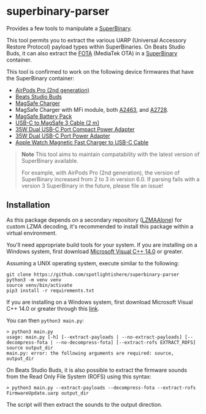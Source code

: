 # superbinary-parser

Provides a few tools to manipulate a [SuperBinary](https://github.com/hack-different/apple-knowledge/blob/main/_docs/UARP_and_FOTA.md#uarp---universal-accessory-restore-protocol).

This tool permits you to extract the various UARP (Universal Accessory Restore Protocol) payload types within SuperBinaries.
On Beats Studio Buds, it can also extract the [FOTA](https://github.com/hack-different/apple-knowledge/blob/main/_docs/UARP_and_FOTA.md#fota---firmware-over-the-air) (MediaTek OTA)
in a [SuperBinary](https://github.com/hack-different/apple-knowledge/blob/main/_docs/UARP_and_FOTA.md#uarp---universal-accessory-restore-protocol) container.

This tool is confirmed to work on the following device firmwares that have the SuperBinary container:
- [AirPods Pro (2nd generation)](https://appledb.dev/device/AirPods-Pro-(2nd-generation).html)
- [Beats Studio Buds](https://appledb.dev/device/Beats-Studio-Buds.html)
- [MagSafe Charger](https://appledb.dev/device/MagSafe-Charger.html)
- MagSafe Charger with MFi module, both [A2463](https://mesu.apple.com/assets/com_apple_MobileAsset_UARP_A2463/com_apple_MobileAsset_UARP_A2463.xml), and [A2728](https://mesu.apple.com/assets/com_apple_MobileAsset_UARP_A2728/com_apple_MobileAsset_UARP_A2728.xml).
- [MagSafe Battery Pack](https://appledb.dev/device/MagSafe-Battery-Pack.html)
- [USB-C to MagSafe 3 Cable (2 m)](https://appledb.dev/device/USB-C-to-MagSafe-3-Cable-(2-m).html)
- [35W Dual USB-C Port Compact Power Adapter](https://appledb.dev/device/35W-Dual-USB-C-Port-Compact-Power-Adapter.html)
- [35W Dual USB-C Port Power Adapter](https://appledb.dev/device/35W-Dual-USB-C-Port-Power-Adapter.html)
- [Apple Watch Magnetic Fast Charger to USB-C Cable](https://appledb.dev/device/Apple-Watch-Magnetic-Fast-Charger-to-USB-C-Cable.html)

> **Note**
> This tool aims to maintain compatability with the latest version of SuperBinary available.
>
> For example, with AirPods Pro (2nd generation), the version of SuperBinary increased from 2 to 3
> in version 6.0. If parsing fails with a version 3 SuperBinary in the future, please file an issue!

## Installation
As this package depends on a secondary repository ([LZMAAlone](https://github.com/spotlightishere/LZMAAlone)) for custom LZMA decoding,
it's recommended to install this package within a virtual environment.

You'll need appropriate build tools for your system.
If you are installing on a Windows system, first download [Microsoft Visual C++ 14.0](https://visualstudio.microsoft.com/visual-cpp-build-tools/) or greater.

Assuming a UNIX operating system, execute similar to the following:
```
git clone https://github.com/spotlightishere/superbinary-parser
python3 -m venv venv
source venv/bin/activate
pip3 install -r requirements.txt
```
If you are installing on a Windows system, first download Microsoft Visual C++ 14.0 or greater through this [link](https://visualstudio.microsoft.com/visual-cpp-build-tools/).

You can then `python3 main.py`:
```
> python3 main.py
usage: main.py [-h] [--extract-payloads | --no-extract-payloads] [--decompress-fota | --no-decompress-fota] [--extract-rofs EXTRACT_ROFS] source output_dir
main.py: error: the following arguments are required: source, output_dir
```

On Beats Studio Buds, it is also possible to extract the firmware sounds from the Read Only File System (ROFS) using this syntax:
``` 
> python3 main.py --extract-payloads --decompress-fota --extract-rofs FirmwareUpdate.uarp output_dir
```
The script will then extract the sounds to the output direction.
